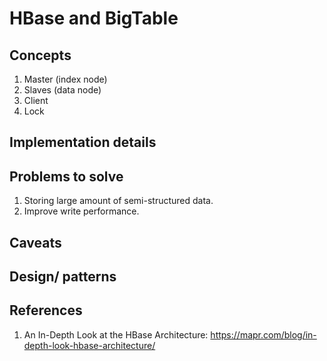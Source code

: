 # HBase and BigTable

## Concepts
1. Master (index node)
1. Slaves (data node)
1. Client
1. Lock

## Implementation details

## Problems to solve
1. Storing large amount of semi-structured data.
1. Improve write performance.

## Caveats

## Design/ patterns

## References
1. An In-Depth Look at the HBase Architecture: https://mapr.com/blog/in-depth-look-hbase-architecture/
